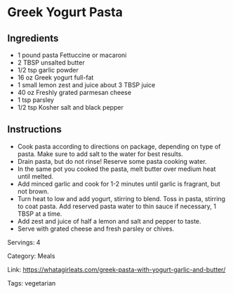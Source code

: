 # Greek Yogurt Pasta

## Ingredients

- 1 pound pasta Fettuccine or macaroni
- 2 TBSP unsalted butter
- 1/2 tsp garlic powder
- 16 oz Greek yogurt full-fat
- 1 small lemon zest and juice about 3 TBSP juice
- 40 oz Freshly grated parmesan cheese
- 1 tsp parsley
- 1/2 tsp Kosher salt and black pepper

## Instructions

- Cook pasta according to directions on package, depending on type of pasta. Make sure to add salt to the water for best results.
- Drain pasta, but do not rinse! Reserve some pasta cooking water.
- In the same pot you cooked the pasta, melt butter over medium heat until melted.
- Add minced garlic and cook for 1-2 minutes until garlic is fragrant, but not brown.
- Turn heat to low and add yogurt, stirring to blend. Toss in pasta, stirring to coat pasta. Add reserved pasta water to thin sauce if necessary, 1 TBSP at a time.
- Add zest and juice of half a lemon and salt and pepper to taste.
- Serve with grated cheese and fresh parsley or chives.

Servings: 4

Category: Meals

Link: https://whatagirleats.com/greek-pasta-with-yogurt-garlic-and-butter/

Tags: vegetarian

